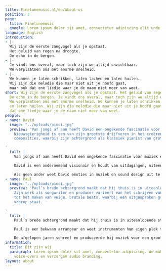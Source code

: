 ```yaml
---
title: Finetunemusic.nl/en/about-us
position: 3
page:
  title: Finetunemusic
  google: Lorem ipsum dolor sit amet, consectetur adipiscing elit unde omnis.
language: English
introduction:
- |-
  Wij zijn de eerste zangvogel als je opstaat.
  Het geluid van regen na droogte.
  De echo in de bergen.
- |-
  Je vindt ons overal, maar toch zijn we altijd onzichtbaar.
  We verplaatsen ons met enorme snelheid.
- |-
  We kunnen je laten schrikken, laten lachen en laten huilen.
  Wij zijn die melodie die maar niet uit je hoofd gaat,
  maar ook dat ene liedje waar je de naam niet meer van weet.
short: Wij zijn de eerste zangvogel als je opstaat. Het geluid van regen na droogte.
  De echo in de bergen. Je vindt ons overal, maar toch zijn we altijd onzichtbaar.
  We verplaatsen ons met enorme snelheid. We kunnen je laten schrikken, laten lachen
  en laten huilen. Wij zijn die melodie die maar niet uit je hoofd gaat, maar ook
  dat ene liedje waar je de naam niet meer van weet.
people:
- name: David
  image: "../uploads/picci.jpg"
  preview: 'Van jongs af aan heeft David een ongekende fascinatie voor muziek en geluid.
    Nieuwsgierigheid is een van zijn grootste drijfveren in het creëren van bijzondere
    composities, waarbij zijn achtergrond als klassiek pianist van grote waarde is.

'
  full: |
    Van jongs af aan heeft David een ongekende fascinatie voor muziek en geluid. Nieuwsgierigheid is een van zijn grootste drijfveren in het creëren van bijzondere composities, waarbij zijn achtergrond als klassiek pianist van grote waarde is. Oor voor detail hoor je terug in zijn muziek; onder andere in de bedrevenheid waarmee hij rijke, gedetailleerde mixes maakt voor diverse muziekstijlen.

    David is een ondernemend visionair en houdt van uitdagingen, uiteenlopend van grote commerciële projecten tot experimentele samenwerkingen met andere kunstenaars. Als muzikale duizendpoot brengt hij naast Fine Tune Music onder verschillende alter ego’s muziek uit: van harde elektronica en donkere soul tot dynamische klassieke muziek.

    Als geen ander weet David emoties in muziek en sound design uit te drukken. Dit zet hij doeltreffend in als communicatiemiddel bij het verklanken van een identiteit en bij het meevoeren van de luisteraar. David werkte onder meer samen met Bert Visscher, Club Guy and Roni en De Noorderlingen.
- name: Paul
  image: "../uploads/picci.jpg"
  preview: 'Paul’s brede achtergrond maakt dat hij thuis is in uiteenlopende stijlen.
    Zijn werk als songwriter en producer variëert van het schrijven van catchy popsongs
    tot het maken van vuige, brutale beats, waarbij een uitgesproken groove altijd
    voorop staat.

'
  full: |
    Paul’s brede achtergrond maakt dat hij thuis is in uiteenlopende stijlen. Zijn werk als songwriter en producer variëert van het schrijven van catchy popsongs tot het maken van vuige, brutale beats, waarbij een uitgesproken groove altijd voorop staat.

    Paul is een bekwaam arrangeur en weet instrumenten hun eigen plek te geven binnen orkestraal-filmische partijen, swingende jazz-harmonieën, maar ook binnen compacte songstructuren. Deze ambacht verfijnde hij onder andere door zijn ervaring in het schrijven van vocale arrangementen, waarvoor hij diverse internationale prijzen ontving.

    De afgelopen jaren schreef en produceerde hij muziek voor een groot aantal voorstellingen als huiscomponist van Theater Young Ones. Hier ontwikkelde hij een sterk gevoel voor het vertellen van verhalen in zijn muziek, op een manier die iets teweeg brengt bij de luisteraar. Dit zie je ook terug in de gedrevenheid waarmee Paul communiceert met mede-creatieven, zowel binnen als buiten de studio. Hij werkte onder meer samen met Typhoon, Akwasi en The Cool Quest.
information:
  title: Dit zijn wij
  paragraph: Lorem ipsum dolor sit amet, consectetur adipiscing. We maken muziek,
    voice-overs en verzorgen audio branding.
layout: about
---
```



